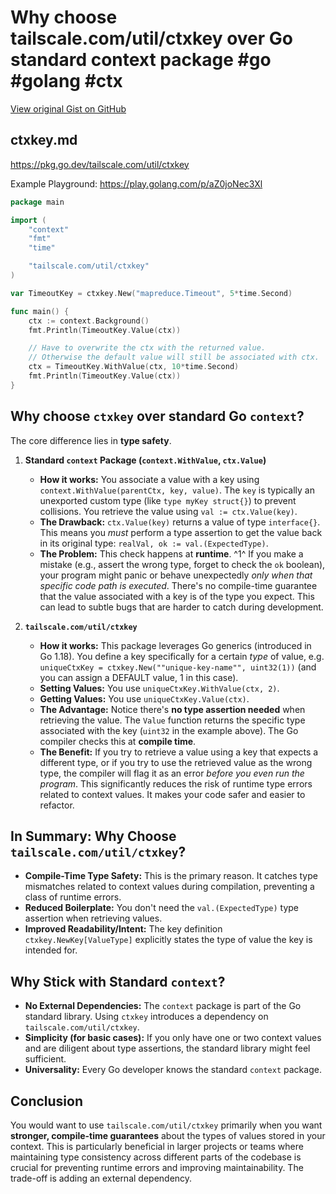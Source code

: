 # Why choose tailscale.com/util/ctxkey over Go standard context package #go #golang #ctx

[View original Gist on GitHub](https://gist.github.com/Integralist/bcdd25e27bf1aed9437f8d67b14b6e9f)

## ctxkey.md

https://pkg.go.dev/tailscale.com/util/ctxkey

Example Playground: https://play.golang.com/p/aZ0joNec3Xl

```go
package main

import (
	"context"
	"fmt"
	"time"

	"tailscale.com/util/ctxkey"
)

var TimeoutKey = ctxkey.New("mapreduce.Timeout", 5*time.Second)

func main() {
	ctx := context.Background()
	fmt.Println(TimeoutKey.Value(ctx))

	// Have to overwrite the ctx with the returned value.
	// Otherwise the default value will still be associated with ctx.
	ctx = TimeoutKey.WithValue(ctx, 10*time.Second)
	fmt.Println(TimeoutKey.Value(ctx))
}
```

## Why choose `ctxkey` over standard Go `context`?

The core difference lies in **type safety**.

1.  **Standard `context` Package (`context.WithValue`, `ctx.Value`)**

    -   **How it works:** You associate a value with a key using `context.WithValue(parentCtx, key, value)`. The `key` is typically an unexported custom type (like `type myKey struct{}`) to prevent collisions. You retrieve the value using `val := ctx.Value(key)`.
    -   **The Drawback:** `ctx.Value(key)` returns a value of type `interface{}`. This means you *must* perform a type assertion to get the value back in its original type: `realVal, ok := val.(ExpectedType)`.
    -   **The Problem:** This check happens at **runtime**. ^1^ If you make a mistake (e.g., assert the wrong type, forget to check the `ok` boolean), your program might panic or behave unexpectedly *only when that specific code path is executed*. There's no compile-time guarantee that the value associated with a key is of the type you expect. This can lead to subtle bugs that are harder to catch during development.

2.  **`tailscale.com/util/ctxkey`**

    -   **How it works:** This package leverages Go generics (introduced in Go 1.18). You define a key specifically for a certain *type* of value, e.g. `uniqueCtxKey = ctxkey.New(""unique-key-name"", uint32(1))` (and you can assign a DEFAULT value, 1 in this case).
    -   **Setting Values:** You use `uniqueCtxKey.WithValue(ctx, 2)`.
    -   **Getting Values:** You use `uniqueCtxKey.Value(ctx)`.
    -   **The Advantage:** Notice there's **no type assertion needed** when retrieving the value. The `Value` function returns the specific type associated with the key (`uint32` in the example above). The Go compiler checks this at **compile time**.
    -   **The Benefit:** If you try to retrieve a value using a key that expects a different type, or if you try to use the retrieved value as the wrong type, the compiler will flag it as an error *before you even run the program*. This significantly reduces the risk of runtime type errors related to context values. It makes your code safer and easier to refactor.

## In Summary: Why Choose `tailscale.com/util/ctxkey`?

-   **Compile-Time Type Safety:** This is the primary reason. It catches type mismatches related to context values during compilation, preventing a class of runtime errors.
-   **Reduced Boilerplate:** You don't need the `val.(ExpectedType)` type assertion when retrieving values.
-   **Improved Readability/Intent:** The key definition `ctxkey.NewKey[ValueType]` explicitly states the type of value the key is intended for.

## Why Stick with Standard `context`?

-   **No External Dependencies:** The `context` package is part of the Go standard library. Using `ctxkey` introduces a dependency on `tailscale.com/util/ctxkey`.
-   **Simplicity (for basic cases):** If you only have one or two context values and are diligent about type assertions, the standard library might feel sufficient.
-   **Universality:** Every Go developer knows the standard `context` package.

## Conclusion

You would want to use `tailscale.com/util/ctxkey` primarily when you want **stronger, compile-time guarantees** about the types of values stored in your context. This is particularly beneficial in larger projects or teams where maintaining type consistency across different parts of the codebase is crucial for preventing runtime errors and improving maintainability. The trade-off is adding an external dependency.

